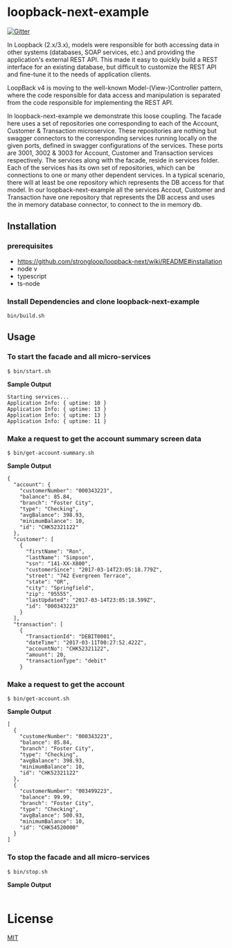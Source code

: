 # loopback-next-example

[![Gitter](https://img.shields.io/gitter/room/nwjs/nw.js.svg)](https://gitter.im/strongloop/loopback)

In Loopback (2.x/3.x), models were responsible for both accessing data in other systems (databases, SOAP services, etc.) and providing the application's external REST API. This made it easy to quickly build a REST interface for an existing database, but difficult to customize the REST API and fine-tune it to the needs of application clients.

LoopBack v4 is moving to the well-known Model-(View-)Controller pattern, where the code responsible for data access and manipulation is separated from the code responsible for implementing the REST API.

In loopback-next-example we demonstrate this loose coupling. The facade here uses a set of repositories one corresponding to each of the Account, Customer & Transaction microservice. These repositories are nothing but swagger connectors to the corresponding services running locally on the given ports, defined in swagger configurations of the services. These ports are 3001, 3002 & 3003 for Account, Customer and Transaction services respectively. The services along with the facade, reside in services folder. Each of the services has its own set of repositories, which can be connections to one or many other dependent services. In a typical scenario, there will at least be one repository which represents the DB access for that model. In our loopback-next-example all the services Accout, Customer and Transaction have one repository that represents the DB access and uses the in memory database connector, to connect to the in memory db.

## Installation

### prerequisites
 - https://github.com/strongloop/loopback-next/wiki/README#installation
 - node v
 - typescript
 - ts-node

### Install Dependencies and clone loopback-next-example
```
bin/build.sh
```

## Usage

### To start the facade and all micro-services

```
$ bin/start.sh
```
**Sample Output**
```
Starting services...
Application Info: { uptime: 10 }
Application Info: { uptime: 13 }
Application Info: { uptime: 13 }
Application Info: { uptime: 11 }
```

### Make a request to get the account summary screen data

```
$ bin/get-account-summary.sh
```
**Sample Output**
```
{
  "account": {
    "customerNumber": "000343223",
    "balance": 85.84,
    "branch": "Foster City",
    "type": "Checking",
    "avgBalance": 398.93,
    "minimumBalance": 10,
    "id": "CHK52321122"
  },
  "customer": [
    {
      "firstName": "Ron",
      "lastName": "Simpson",
      "ssn": "141-XX-X800",
      "customerSince": "2017-03-14T23:05:18.779Z",
      "street": "742 Evergreen Terrace",
      "state": "OR",
      "city": "Springfield",
      "zip": "95555",
      "lastUpdated": "2017-03-14T23:05:18.599Z",
      "id": "000343223"
    }
  ],
  "transaction": [
    {
      "TransactionId": "DEBIT0001",
      "dateTime": "2017-03-11T00:27:52.422Z",
      "accountNo": "CHK52321122",
      "amount": 20,
      "transactionType": "debit"
    }
```

### Make a request to get the account
```
$ bin/get-account.sh
```
**Sample Output**
```
[
  {
    "customerNumber": "000343223",
    "balance": 85.84,
    "branch": "Foster City",
    "type": "Checking",
    "avgBalance": 398.93,
    "minimumBalance": 10,
    "id": "CHK52321122"
  },
  {
    "customerNumber": "003499223",
    "balance": 99.99,
    "branch": "Foster City",
    "type": "Checking",
    "avgBalance": 500.93,
    "minimumBalance": 10,
    "id": "CHK54520000"
  }
]
```

### To stop the facade and all micro-services

```
$ bin/stop.sh
```
**Sample Output**
```

```

# License

[MIT](https://github.com/strongloop/loopback-next-example/blob/master/LICENSE)
